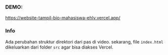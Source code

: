 ### DEMO:
https://website-tampil-bio-mahasiswa-ehlv.vercel.app/

### Info
Ada perubahan struktur direktori dari pas di video. sekarang, file `index.html` dikeluarkan dari folder `src` agar bisa diakses Vercel.
